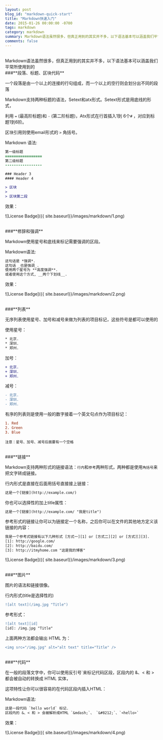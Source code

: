 ```yaml
---
layout: post
blog_id: "markdown-quick-start"
title: "Markdown快速入门"
date: 2015-01-26 00:00:00 -0700
tags: markdown
category: markdown
summary: Markdown语法虽然很多，但真正用到的其实并不多，以下语法基本可以涵盖我们平常所使用到的
comments: false
---
```

</br>
Markdown语法虽然很多，但真正用到的其实并不多，以下语法基本可以涵盖我们平常所使用到的

</br>
###**段落、标题、区块代码**

一个段落是由一个以上的连接的行句组成，而一个以上的空行则会划分出不同的段落

Markdown支持两种标题的语法，Setext和atx形式。Setext形式是用底线的形式，

利用 `=` (最高阶标题)和 `-` (第二阶标题)，Atx形式在行首插入1到 6个`#` ，对应到标题1到6阶。

区块引用则使用email形式的 `>` 角括号。

Markdown 语法:

```diff
第一级标题
=================
第二级标题
-----------------

### Header 3
#### Header 4

> 区块
> 
> 区块第二段
```

效果：

![License Badge]({{ site.baseurl}}/images/markdown/1.png)

</br>
###**修辞和强调**

Markdown使用星号和底线来标记需要强调的区段。

Markdown语法:

```diff
这句话是 *强调*.
这句话 _也是强调_.
使用两个星号为 **高度强调**.
或者使用这个方式, __两个下划线__.
```

效果：

![License Badge]({{ site.baseurl}}/images/markdown/2.png)

</br>
###**列表**

无序列表使用星号、加号和减号来做为列表的项目标记，这些符号是都可以使用的

使用星号：

```diff
* 北京.
* 深圳.
* 郑州.
```

加号：

```diff
+ 北京.
+ 深圳.
+ 郑州.
```

减号：

```diff
- 北京.
- 深圳.
- 郑州.
```

有序的列表则是使用一般的数字接着一个英文句点作为项目标记：

```diff
1. Red
2. Green
3. Blue
```

`注意：星号、加号、减号后面要有一个空格`

</br>
###**链接**

Markdown支持两种形式的链接语法：`行内`和`参考`两种形式，两种都是使用`角括号`来把文字转成链接。

行内形式是直接在后面用括号直接接上链接：

```diff
这是一个[链接](http://example.com/)
```

你也可以选择性的加上title属性：

```diff
这是一个[链接](http://example.com/ "我是title")
```

参考形式的链接让你可以为链接定一个名称，之后你可以在文件的其他地方定义该链接的内容：

```diff
我是一个参考式链接有以下几种形式 [方式一][1] or [方式二][2] or [方式三][3].
[1]: http://google.com/ 
[2]: http://baidu.com/ 
[3]: http://itmyhome.com "这是我的博客"
```

![License Badge]({{ site.baseurl}}/images/markdown/3.png)

</br>
###**图片**

图片的语法和链接很像。

行内形式(title是选择性的)

```diff
![alt text](/img.jpg "Title")
```

参考形式：

```diff
![alt text][id]
[id]: /img.jpg "Title"
```

上面两种方法都会输出 HTML 为：

```diff
<img src="/img.jpg" alt="alt text" title="Title" />
```

</br>
###**代码**

在一般的段落文字中，你可以使用反引号`来标记代码区段，区段内的 &、< 和 > 都会被自动的转换成 HTML 实体，

这项特性让你可以很容易的在代码区段内插入HTML：

Markdown语法:

```diff
这是一段代码 `hello world` 标记.
区段内的 &、< 和 > 会被解析成HTML `&mdash;`、 `&#8212;`、`<hello>`
```

效果：

![License Badge]({{ site.baseurl}}/images/markdown/4.png)
